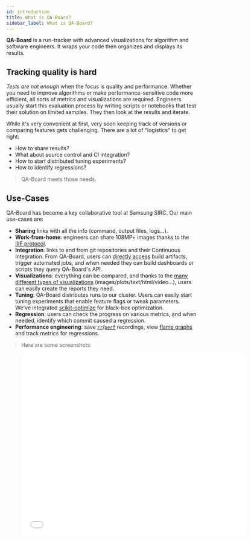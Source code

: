 ```yaml
---
id: introduction
title: What is QA-Board?
sidebar_label: What is QA-Board?
---
```


**QA-Board** is a run-tracker with advanced visualizations for algorithm and software engineers. It wraps your code then organizes and displays its results.

## Tracking quality is hard
_Tests are not enough_ when the focus is quality and performance. Whether you need to improve algorithms or make performance-sensitive code more efficient, all sorts of metrics and visualizations are required. Engineers usually start this evaluation process by writing scripts or notebooks that test their solution on limited samples. They then look at the results and iterate.

While it's very convenient at first, very soon keeping track of versions or comparing features gets challenging. There are a lot of "logistics" to get right:
- How to share results?
- What about source control and CI integration?
- How to start distributed tuning experiments?
- How to identify regressions?

> QA-Board meets those needs.


## Use-Cases
QA-Board has become a key collaborative tool at Samsung SIRC. Our main use-cases are:
- **Sharing** links with all the info (command, output files, logs...).
- **Work-from-home**: engineers can share 108MP+ images thanks to the [IIIF protocol](https://github.com/IIIF/awesome-iiif).
- **Integration**: links to and from git repositories and their Continuous Integration. From QA-Board, users can [directly access](https://samsung.github.io/qaboard/docs/triggering-third-party-tools) build artifacts, trigger automated jobs, and when needed they can build dashboards or scripts they query QA-Board's API.
- **Visualizations**: everything can be compared, and thanks to the [many different types of visualizations](https://samsung.github.io/qaboard/docs/visualizations) (images/plots/text/html/video...), users can easily create the reports they need.
- **Tuning**: QA-Board distributes runs to our cluster. Users can easily start tuning experiments that enable feature flags or tweak parameters. We've integrated [scikit-optimize](https://scikit-optimize.github.io/) for black-box optimization.
- **Regression**: users can check the progress on various metrics, and when needed, identify which commit caused a regression.
- **Performance engineering**: save [`rr`](https://rr-project.org/)/[`perf`](http://www.brendangregg.com/perf.html) recordings, view [flame graphs](http://www.brendangregg.com/flamegraphs.html) and track metrics for regressions.

> Here are some screenshots:

<figure class="video-container">
  <iframe src="//www.slideshare.net/slideshow/embed_code/key/C3QrOdYHrRyB7d?startSlide=7" width="595" height="485" frameborder="0" marginwidth="0" marginheight="0" scrolling="no" style={{border: "1px solid #CCC", borderWidth: "1px", marginBottom: "5px", maxWidth: "100%"}} allowfullscreen></iframe>
</figure>

